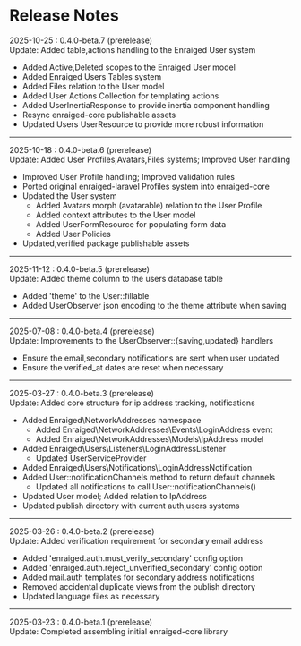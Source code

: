 # Release Notes

2025-10-25 : 0.4.0-beta.7 (prerelease)  
Update: Added table,actions handling to the Enraiged User system

- Added Active,Deleted scopes to the Enraiged User model
- Added Enraiged Users Tables system
- Added Files relation to the User model
- Added User Actions Collection for templating actions
- Added UserInertiaResponse to provide inertia component handling
- Resync enraiged-core publishable assets
- Updated Users UserResource to provide more robust information

---

2025-10-18 : 0.4.0-beta.6 (prerelease)  
Update: Added User Profiles,Avatars,Files systems; Improved User handling

- Improved User Profile handling; Improved validation rules
- Ported original enraiged-laravel Profiles system into enraiged-core
- Updated the User system
  - Added Avatars morph (avatarable) relation to the User Profile
  - Added context attributes to the User model
  - Added UserFormResource for populating form data
  - Added User Policies
- Updated,verified package publishable assets

---

2025-11-12 : 0.4.0-beta.5 (prerelease)  
Update: Added theme column to the users database table

- Added 'theme' to the User::fillable
- Added UserObserver json encoding to the theme attribute when saving

---

2025-07-08 : 0.4.0-beta.4 (prerelease)  
Update: Improvements to the UserObserver::{saving,updated} handlers

- Ensure the email,secondary notifications are sent when user updated
- Ensure the verified_at dates are reset when necessary

---

2025-03-27 : 0.4.0-beta.3 (prerelease)  
Update: Added core structure for ip address tracking, notifications

- Added Enraiged\NetworkAddresses namespace
  - Added Enraiged\NetworkAddresses\Events\LoginAddress event
  - Added Enraiged\NetworkAddresses\Models\IpAddress model
- Added Enraiged\Users\Listeners\LoginAddressListener
  - Updated UserServiceProvider
- Added Enraiged\Users\Notifications\LoginAddressNotification
- Added User::notificationChannels method to return default channels
    - Updated all notifications to call User::notificationChannels()
- Updated User model; Added relation to IpAddress
- Updated publish directory with current auth,users systems

---

2025-03-26 : 0.4.0-beta.2 (prerelease)  
Update: Added verification requirement for secondary email address

- Added 'enraiged.auth.must_verify_secondary' config option
- Added 'enraiged.auth.reject_unverified_secondary' config option
- Added mail.auth templates for secondary address notifications
- Removed accidental duplicate views from the publish directory
- Updated language files as necessary

---

2025-03-23 : 0.4.0-beta.1 (prerelease)  
Update: Completed assembling initial enraiged-core library
